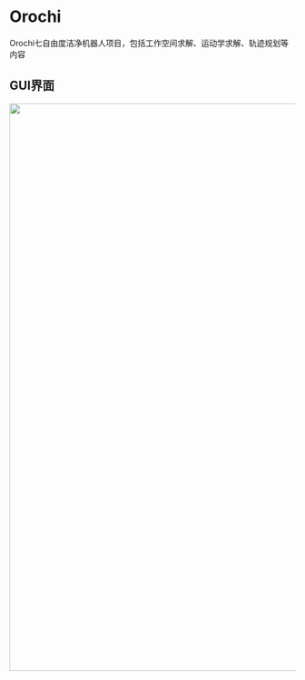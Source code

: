 # Orochi

Orochi七自由度洁净机器人项目，包括工作空间求解、运动学求解、轨迹规划等内容　　

## GUI界面

<img src="https://github.com/GradyM2M/orochi/blob/melodic-devel/img/version_1.png" width="1000">
